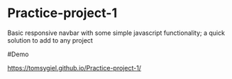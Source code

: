# Practice-project-1

Basic responsive navbar with some simple javascript functionality; a quick solution to add to any project

#Demo 

https://tomsygiel.github.io/Practice-project-1/
